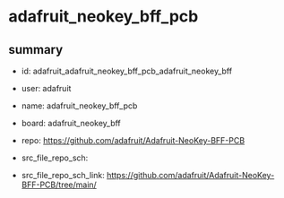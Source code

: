 # adafruit_neokey_bff_pcb
 
## summary 
* id: adafruit_adafruit_neokey_bff_pcb_adafruit_neokey_bff
* user: adafruit
* name: adafruit_neokey_bff_pcb
* board: adafruit_neokey_bff
* repo: https://github.com/adafruit/Adafruit-NeoKey-BFF-PCB



* src_file_repo_sch: 
* src_file_repo_sch_link: https://github.com/adafruit/Adafruit-NeoKey-BFF-PCB/tree/main/






